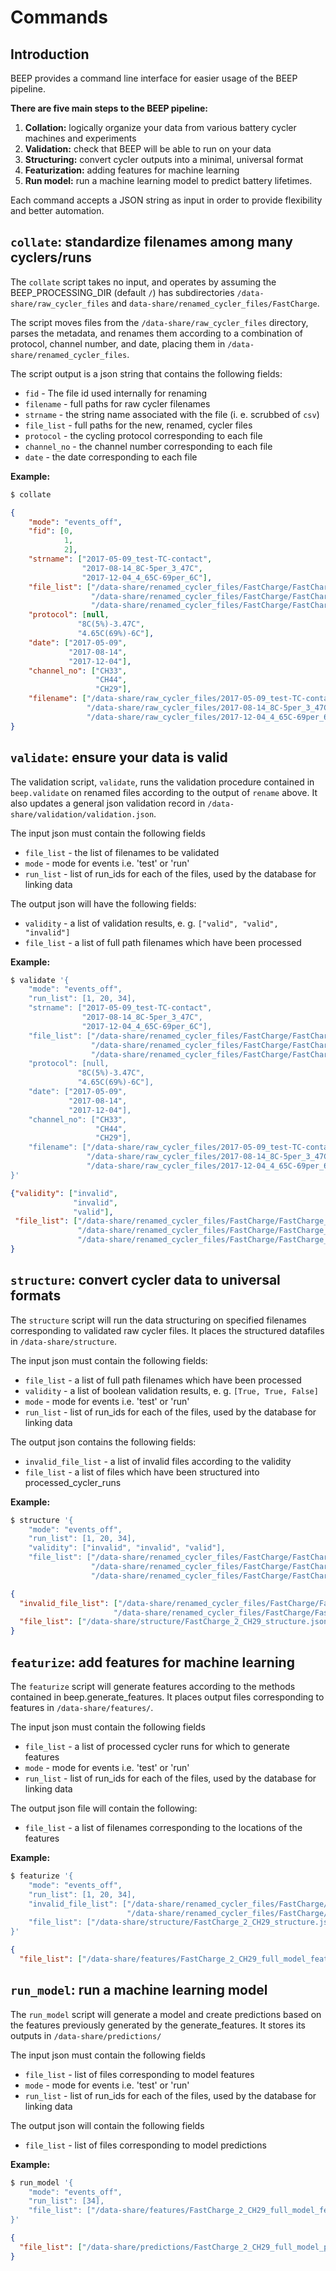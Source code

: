 # Commands

## Introduction

BEEP provides a command line interface for easier usage of the BEEP pipeline.

**There are five main steps to the BEEP pipeline:**

1. **Collation:** logically organize your data from various battery cycler machines and experiments
2. **Validation:** check that BEEP will be able to run on your data
3. **Structuring:** convert cycler outputs into a minimal, universal format
4. **Featurization:** adding features for machine learning
5. **Run model:** run a machine learning model to predict battery lifetimes.

Each command accepts a JSON string as input in order to provide flexibility and better automation. 


## `collate`: standardize filenames among many cyclers/runs
The `collate` script takes no input, and operates by assuming the BEEP_PROCESSING_DIR (default `/`)
has subdirectories `/data-share/raw_cycler_files` and `data-share/renamed_cycler_files/FastCharge`.

The script moves files from the `/data-share/raw_cycler_files` directory, parses the metadata,
and renames them according to a combination of protocol, channel number, and date, placing them in
`/data-share/renamed_cycler_files`.

The script output is a json string that contains the following fields:

* `fid` - The file id used internally for renaming
* `filename` - full paths for raw cycler filenames
* `strname` - the string name associated with the file (i. e. scrubbed of `csv`)
* `file_list` - full paths for the new, renamed, cycler files
* `protocol` - the cycling protocol corresponding to each file
* `channel_no` - the channel number corresponding to each file
* `date` - the date corresponding to each file

**Example:**
```bash
$ collate
```
```json
{
    "mode": "events_off",
    "fid": [0, 
            1, 
            2],
    "strname": ["2017-05-09_test-TC-contact", 
                "2017-08-14_8C-5per_3_47C", 
                "2017-12-04_4_65C-69per_6C"],
    "file_list": ["/data-share/renamed_cycler_files/FastCharge/FastCharge_0_CH33.csv", 
                  "/data-share/renamed_cycler_files/FastCharge/FastCharge_1_CH44.csv", 
                  "/data-share/renamed_cycler_files/FastCharge/FastCharge_2_CH29.csv"],
    "protocol": [null, 
               "8C(5%)-3.47C", 
               "4.65C(69%)-6C"],
    "date": ["2017-05-09", 
             "2017-08-14", 
             "2017-12-04"],
    "channel_no": ["CH33", 
                   "CH44", 
                   "CH29"],
    "filename": ["/data-share/raw_cycler_files/2017-05-09_test-TC-contact_CH33.csv", 
                 "/data-share/raw_cycler_files/2017-08-14_8C-5per_3_47C_CH44.csv", 
                 "/data-share/raw_cycler_files/2017-12-04_4_65C-69per_6C_CH29.csv"]
}
```

## `validate`: ensure your data is valid
The validation script, `validate`, runs the validation procedure contained
in `beep.validate` on renamed files according to the output of `rename` above.
It also updates a general json validation record in `/data-share/validation/validation.json`.

The input json must contain the following fields

* `file_list` - the list of filenames to be validated
* `mode` - mode for events i.e. 'test' or 'run'
* `run_list` - list of run_ids for each of the files, used by the database for linking data

The output json will have the following fields:

* `validity` - a list of validation results, e. g. `["valid", "valid", "invalid"]`
* `file_list` - a list of full path filenames which have been processed

**Example:**
```bash
$ validate '{
    "mode": "events_off",
    "run_list": [1, 20, 34],
    "strname": ["2017-05-09_test-TC-contact", 
                "2017-08-14_8C-5per_3_47C", 
                "2017-12-04_4_65C-69per_6C"],
    "file_list": ["/data-share/renamed_cycler_files/FastCharge/FastCharge_0_CH33.csv", 
                  "/data-share/renamed_cycler_files/FastCharge/FastCharge_1_CH44.csv", 
                  "/data-share/renamed_cycler_files/FastCharge/FastCharge_2_CH29.csv"],
    "protocol": [null, 
               "8C(5%)-3.47C", 
               "4.65C(69%)-6C"],
    "date": ["2017-05-09", 
             "2017-08-14", 
             "2017-12-04"],
    "channel_no": ["CH33", 
                   "CH44", 
                   "CH29"],
    "filename": ["/data-share/raw_cycler_files/2017-05-09_test-TC-contact_CH33.csv", 
                 "/data-share/raw_cycler_files/2017-08-14_8C-5per_3_47C_CH44.csv", 
                 "/data-share/raw_cycler_files/2017-12-04_4_65C-69per_6C_CH29.csv"]
}'
```
```json
{"validity": ["invalid",
              "invalid",
              "valid"],
 "file_list": ["/data-share/renamed_cycler_files/FastCharge/FastCharge_0_CH33.csv", 
               "/data-share/renamed_cycler_files/FastCharge/FastCharge_1_CH44.csv", 
               "/data-share/renamed_cycler_files/FastCharge/FastCharge_2_CH29.csv"],
}
```

## `structure`: convert cycler data to universal formats

The `structure` script will run the data structuring on specified filenames corresponding
to validated raw cycler files.  It places the structured datafiles in `/data-share/structure`.

The input json must contain the following fields:
* `file_list` - a list of full path filenames which have been processed
* `validity` - a list of boolean validation results, e. g. `[True, True, False]`
* `mode` - mode for events i.e. 'test' or 'run'
* `run_list` - list of run_ids for each of the files, used by the database for linking data

The output json contains the following fields:

* `invalid_file_list` - a list of invalid files according to the validity
* `file_list` - a list of files which have been structured into processed_cycler_runs

**Example:**
```bash
$ structure '{
    "mode": "events_off",
    "run_list": [1, 20, 34],
    "validity": ["invalid", "invalid", "valid"], 
    "file_list": ["/data-share/renamed_cycler_files/FastCharge/FastCharge_0_CH33.csv", 
                  "/data-share/renamed_cycler_files/FastCharge/FastCharge_1_CH44.csv", 
                  "/data-share/renamed_cycler_files/FastCharge/FastCharge_2_CH29.csv"]}'
```
```json
{
  "invalid_file_list": ["/data-share/renamed_cycler_files/FastCharge/FastCharge_0_CH33.csv", 
                       "/data-share/renamed_cycler_files/FastCharge/FastCharge_1_CH44.csv"], 
  "file_list": ["/data-share/structure/FastCharge_2_CH29_structure.json"],
}
```

## `featurize`: add features for machine learning
The `featurize` script will generate features according to the methods
contained in beep.generate_features.  It places output files corresponding to 
features in `/data-share/features/`.

The input json must contain the following fields

* `file_list` - a list of processed cycler runs for which to generate features
* `mode` - mode for events i.e. 'test' or 'run'
* `run_list` - list of run_ids for each of the files, used by the database for linking data

The output json file will contain the following:

* `file_list` - a list of filenames corresponding to the locations of the features

**Example:**
```bash
$ featurize '{
    "mode": "events_off",
    "run_list": [1, 20, 34],
    "invalid_file_list": ["/data-share/renamed_cycler_files/FastCharge/FastCharge_0_CH33.csv", 
                          "/data-share/renamed_cycler_files/FastCharge/FastCharge_1_CH44.csv"], 
    "file_list": ["/data-share/structure/FastCharge_2_CH29_structure.json"]
}'
```
```json
{
  "file_list": ["/data-share/features/FastCharge_2_CH29_full_model_features.json"]}
```

## `run_model`: run a machine learning model
The `run_model` script will generate a model and create predictions
based on the features previously generated by the generate_features.
It stores its outputs in `/data-share/predictions/`

The input json must contain the following fields
* `file_list` - list of files corresponding to model features
* `mode` - mode for events i.e. 'test' or 'run'
* `run_list` - list of run_ids for each of the files, used by the database for linking data

The output json will contain the following fields
* `file_list` - list of files corresponding to model predictions

**Example:**
```bash
$ run_model '{
    "mode": "events_off",
    "run_list": [34],
    "file_list": ["/data-share/features/FastCharge_2_CH29_full_model_features.json"]
}'
```
```json
{
  "file_list": ["/data-share/predictions/FastCharge_2_CH29_full_model_predictions.json"],
}
```